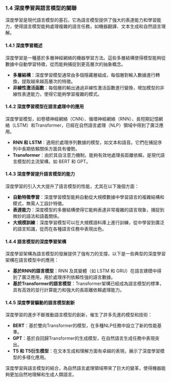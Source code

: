 ### **1.4 深度學習與語言模型的關聯**

深度學習是現代語言模型的基石，它為語言模型提供了強大的表達能力和學習能力，使得語言模型能夠處理複雜的語言任務，如機器翻譯、文本生成和自然語言理解。

#### **1.4.1 深度學習概述**

深度學習是一種基於多層神經網絡的機器學習方法。這些多層結構使得模型能夠從數據中自動學習特徵，從而能夠捕捉到更高層次的抽象概念。

- **多層結構**：深度學習模型通常由多個隱藏層組成，每個層對輸入數據進行轉換，提取越來越高層次的特徵。
- **非線性激活函數**：每個層的輸出通過非線性激活函數進行變換，增加模型的非線性表達能力，使得它能夠學習複雜的模式。

#### **1.4.2 深度學習模型在語言處理中的應用**

深度學習模型，如卷積神經網絡（CNN）、循環神經網絡（RNN）、長短期記憶網絡（LSTM）和Transformer，已經在自然語言處理（NLP）領域中得到了廣泛應用。

- **RNN 和 LSTM**：適用於處理序列數據的模型，如文本和語音。它們在捕捉序列中長期依賴關係方面具有優勢。
- **Transformer**：由於其自注意力機制，能夠有效地處理長距離依賴，是現代語言模型的主流架構，如 BERT 和 GPT。

#### **1.4.3 深度學習提升語言模型的能力**

深度學習的引入大大提升了語言模型的性能，尤其在以下幾個方面：

- **自動特徵學習**：深度學習模型能夠自動從大規模數據中學習語言的複雜結構和模式，無需人工設計特徵。
- **表達能力**：深度模型的多層結構使得它能夠表達非常複雜的語言現象，捕捉到微妙的語法和語義關係。
- **大規模訓練**：深度學習模型可以在大規模語料庫上進行訓練，從中學習到廣泛的語言知識，從而在各種語言任務中表現出色。

#### **1.4.4 語言模型的深度學習架構**

深度學習架構為語言模型的發展提供了強有力的支撐，以下是一些典型的深度學習架構在語言模型中的應用：

- **基於RNN的語言模型**：RNN 及其變體（如 LSTM 和 GRU）在語言建模中得到了廣泛應用，用於處理序列依賴性強的語言數據。
- **基於Transformer的語言模型**：Transformer架構已經成為語言模型的標準，具有高效的並行計算能力和強大的長距離依賴處理能力。

#### **1.4.5 深度學習驅動的語言模型創新**

深度學習的進步不斷推動語言模型的創新，催生了許多先進的模型和技術：

- **BERT**：基於雙向Transformer的模型，在多種NLP任務中設立了新的性能基準。
- **GPT**：基於自回歸Transformer的生成模型，在自然語言生成任務中表現突出。
- **T5 和 T5衍生模型**：在文本生成和理解方面有卓越的表現，展示了深度學習模型的多樣化應用。

深度學習與語言模型的結合，為自然語言處理領域帶來了巨大的變革，使得機器能夠更加自然地理解和生成人類語言。